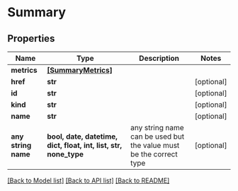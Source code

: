 # Summary


## Properties
Name | Type | Description | Notes
------------ | ------------- | ------------- | -------------
**metrics** | [**[SummaryMetrics]**](SummaryMetrics.md) |  | 
**href** | **str** |  | [optional] 
**id** | **str** |  | [optional] 
**kind** | **str** |  | [optional] 
**name** | **str** |  | [optional] 
**any string name** | **bool, date, datetime, dict, float, int, list, str, none_type** | any string name can be used but the value must be the correct type | [optional]

[[Back to Model list]](../README.md#documentation-for-models) [[Back to API list]](../README.md#documentation-for-api-endpoints) [[Back to README]](../README.md)


